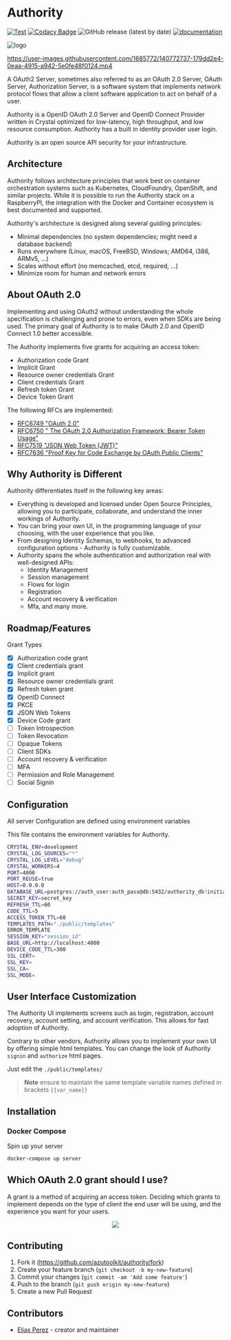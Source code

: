 # Authority

[![Test](https://github.com/azutoolkit/authority/actions/workflows/spec.yml/badge.svg)](https://github.com/azutoolkit/authority/actions/workflows/spec.yml) [![Codacy Badge](https://app.codacy.com/project/badge/Grade/c19b4551de9f43c2b79664af5908f033)](https://www.codacy.com/gh/azutoolkit/authority/dashboard?utm_source=github.com&utm_medium=referral&utm_content=azutoolkit/authority&utm_campaign=Badge_Grade) ![GitHub release (latest by date)](https://img.shields.io/github/v/release/azutoolkit/authority?label=shard) [![documentation](https://img.shields.io/badge/documentation-authority-brightgreen)](https://azutopia.gitbook.io/authority)

![logo](https://user-images.githubusercontent.com/1685772/141647649-241cff93-a5dc-4e6a-9695-ff4b9e6a51d4.png)

<https://user-images.githubusercontent.com/1685772/140772737-179dd2e4-0eaa-4915-a942-5e0fe48f0124.mp4>

A OAuth2 Server, sometimes also referred to as an OAuth 2.0 Server, OAuth Server, Authorization Server, is a software system that implements network protocol flows that allow a client software application to act on behalf of a user.

Authority is a OpenID OAuth 2.0 Server and OpenID Connect Provider written in Crystal optimized for low-latency, high throughput, and low resource consumption. Authority has a built in identity provider user login.

Authority is an open source API security for your infrastructure.

## Architecture

Authority follows architecture principles that work best on container orchestration
systems such as Kubernetes, CloudFoundry, OpenShift, and similar projects.
While it is possible to run the Authority stack on a RaspberryPI, the integration
with the Docker and Container ecosystem is best documented and supported.

Authority's architecture is designed along several guiding principles:

- Minimal dependencies (no system dependencies; might need a database backend)
- Runs everywhere (Linux, macOS, FreeBSD, Windows; AMD64, i386, ARMv5, ...)
- Scales without effort (no memcached, etcd, required, ...)
- Minimize room for human and network errors

## About OAuth 2.0

Implementing and using OAuth2 without understanding the whole specification is
challenging and prone to errors, even when SDKs are being used. The primary goal
of Authority is to make OAuth 2.0 and OpenID Connect 1.0 better accessible.

The Authority implements five grants for acquiring an access token:

- Authorization code Grant
- Implicit Grant
- Resource owner credentials Grant
- Client credentials Grant
- Refresh token Grant
- Device Token Grant

The following RFCs are implemented:

- [RFC6749 "OAuth 2.0"](https://tools.ietf.org/html/rfc6749)
- [RFC6750 " The OAuth 2.0 Authorization Framework: Bearer Token Usage"](https://tools.ietf.org/html/rfc6750)
- [RFC7519 "JSON Web Token (JWT)"](https://tools.ietf.org/html/rfc7519)
- [RFC7636 "Proof Key for Code Exchange by OAuth Public Clients"](https://tools.ietf.org/html/rfc7636)

## Why Authority is Different​

Authority differentiates itself in the following key areas:

- Everything is developed and licensed under Open Source Principles, allowing
  you to participate, collaborate, and understand the inner workings of Authority.
- You can bring your own UI, in the programming language of your choosing, with
  the user experience that you like.
- From designing Identity Schemas, to webhooks, to advanced configuration options -
  Authority is fully customizable.
- Authority spans the whole authentication and authorization real with well-designed APIs:
  - Identity Management
  - Session management
  - Flows for login
  - Registration
  - Account recovery & verification
  - Mfa, and many more.

## Roadmap/Features

Grant Types

- [x] Authorization code grant
- [x] Client credentials grant
- [x] Implicit grant
- [x] Resource owner credentials grant
- [x] Refresh token grant
- [x] OpenID Connect
- [x] PKCE
- [x] JSON Web Tokens
- [x] Device Code grant
- [ ] Token Introspection
- [ ] Token Revocation
- [ ] Opaque Tokens
- [ ] Client SDKs
- [ ] Account recovery & verification
- [ ] MFA
- [ ] Permission and Role Management
- [ ] Social Signin

## Configuration

All server Configuration are defined using environment variables

This file contains the environment variables for Authority.

```bash
CRYSTAL_ENV=development
CRYSTAL_LOG_SOURCES="*"
CRYSTAL_LOG_LEVEL="debug"
CRYSTAL_WORKERS=4
PORT=4000
PORT_REUSE=true
HOST=0.0.0.0
DATABASE_URL=postgres://auth_user:auth_pass@db:5432/authority_db?initial_pool_size=10&checkout_timeout=3
SECRET_KEY=secret_key
REFRESH_TTL=60
CODE_TTL=5
ACCESS_TOKEN_TTL=60
TEMPLATES_PATH="./public/templates"
ERROR_TEMPLATE
SESSION_KEY="session_id"
BASE_URL=http://localhost:4000
DEVICE_CODE_TTL=300
SSL_CERT=
SSL_KEY=
SSL_CA=
SSL_MODE=
```

## User Interface Customization

The Authority UI implements screens such as login, registration, account recovery,
account setting, and account verification. This allows for fast adoption of Authority.

Contrary to other vendors, Authority allows you to implement your own UI
by offering simple html templates. You can change the look of Authority `signin`
and `authorize` html pages.

Just edit the `./public/templates/`

> **Note** ensure to maintain the same template variable names defined in
> brackets `{{var_name}}`

## Installation

### Docker Compose

Spin up your server

```bash
docker-compose up server
```

## Which OAuth 2.0 grant should I use?

A grant is a method of acquiring an access token. Deciding which grants to
implement depends on the type of client the end user will be using, and the
experience you want for your users.

<p align="center">
<img src="https://user-images.githubusercontent.com/1685772/142732731-bfaa94ab-5072-4a70-b91c-72c8b1b10f28.png">
</p>

## Contributing

1. Fork it (<https://github.com/azutoolkit/authority/fork>)
2. Create your feature branch (`git checkout -b my-new-feature`)
3. Commit your changes (`git commit -am 'Add some feature'`)
4. Push to the branch (`git push origin my-new-feature`)
5. Create a new Pull Request

## Contributors

- [Elias Perez](https://github.com/eliasjpr) - creator and maintainer
